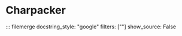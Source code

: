 Charpacker
==========

::: filemerge
    docstring_style: "google"
    filters: [""]
    show_source: False